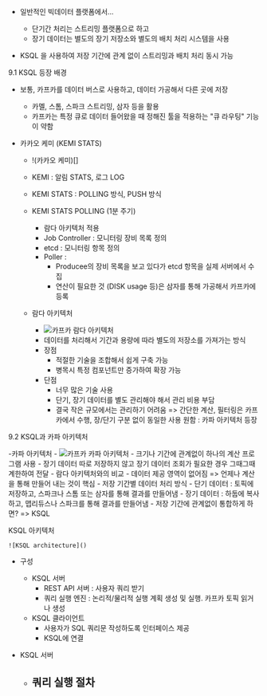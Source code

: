- 일반적인 빅데이터 플랫폼에서...
  - 단기간 처리는 스트리밍 플랫폼으로 하고
  - 장기 데이터는 별도의 장기 저장소와 별도의 배치 처리 시스템을 사용

- KSQL 을 사용하여 저장 기간에 관계 없이 스트리밍과 배치 처리 동시 가능

9.1 KSQL 등장 배경

- 보통, 카프카를 데이터 버스로 사용하고, 데이터 가공해서 다른 곳에 저장
    - 카멜, 스톰, 스파크 스트리밍, 삼자 등을 활용
    - 카프카는 특정 큐로 데이터 들어왔을 때 정해진 툴을 적용하는 "큐 라우팅" 기능이 약함

- 카카오 케미 (KEMI STATS)
    - !(카카오 케미)[]
    - KEMI : 알림 STATS, 로그 LOG
    - KEMI STATS : POLLING 방식, PUSH 방식
    - KEMI STATS POLLING (1분 주기)
        - 람다 아키텍처 적용
        - Job Controller : 모니터링 장비 목록 정의
        - etcd : 모니터링 항목 정의
        - Poller :
            - Producee의 장비 목록을 보고 있다가 etcd 항목을 실제 서버에서 수집
            - 연산이 필요한 것 (DISK usage 등)은 삼자를 통해 가공해서 카프카에 등록

    - 람다 아키텍처
        - ![카프카 람다 아키텍처]()
        - 데이터를  처리해서 기간과 용량에 따라 별도의 저장소를 가져가는 방식
        - 장점
            - 적절한 기술을 조합해서 쉽게 구축 가능
            - 병목시 특정 컴포넌트만 증가하여 확장 가능
        - 단점
            - 너무 많은 기술 사용
            - 단기, 장기 데이터를 별도 관리해야 해서 관리 비용 부담
            - 결국 작은 규모에서는 관리하기 어려움
         => 간단한 계산, 필터링은 카프카에서 수행, 장/단기 구분 없이 동일한 사용 원함 : 카파 아키텍처 등장


9.2 KSQL과 카파 아키텍처

-카파 아키텍처
    - ![카프카 카파 아키텍처]()
    - 크기나 기간에 관계없이 하나의 계산 프로그램 사용
    - 장기 데이터 따로 저장하지 않고 장기 데이터 조회가 필요한 경우 그때그때 계한하여 전달
    - 람다 아키텍처와의 비교
        - 데이터 제공 영역이 없어짐 => 언제나 계산을 통해 만들어 내는 것이 핵심
    - 저장 기간별 데이터 처리 방식
        - 단기 데이터 : 토픽에 저장하고, 스파크나 스톰 또는 삼자를 통해 결과를 만들어냄
        - 장기 데이터 : 하둡에 복사하고, 맵리듀스나 스파크를 통해 결과를 만들어냄
    - 저장 기간에 관계없이 통합하게 하면? => KSQL
    

KSQL 아키텍처

    ![KSQL architecture]()

- 구성
    - KSQL 서버
        - REST API 서버 : 사용자 쿼리 받기
        - 쿼리 실행 엔진 : 논리적/물리적 실행 계획 생성 및 실행. 카프카 토픽 읽거나 생성
    - KSQL 클라이언트
        - 사용자가 SQL 쿼리문 작성하도록 인터페이스 제공
        - KSQL에 연결

- KSQL 서버
    - 쿼리 실행 절차
        -